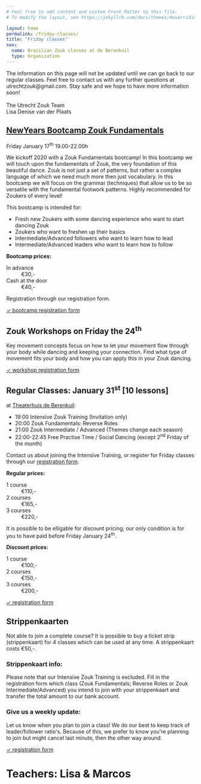 ```yaml
---
# Feel free to add content and custom Front Matter to this file.
# To modify the layout, see https://jekyllrb.com/docs/themes/#overriding-theme-defaults

layout: home
permalink: /friday-classes/
title: "Friday classes"
seo:
  name: Brazilian Zouk classes at de Berenkuil
  type: Organization
---
```


<section class='looming-notice'>
<p>
The information on this page will not be updated until we can go back to our regular classes.
Feel free to contact us with any further questions at utrechtzouk@gmail.com.
Stay safe and we hope to have more information soon!
<br/>
<br/>
The Utrecht Zouk Team<br/>
Lisa Denise van der Plaats
</p>
</section>

## [NewYears Bootcamp Zouk Fundamentals](https://www.facebook.com/events/521677311720833/)
Friday January 17<sup>th</sup>
19.00-22.00h

We kickoff 2020 with a Zouk Fundamentals bootcamp!
In this bootcamp we will touch upon the fundamentals of Zouk,
the very foundation of this beautiful dance.
Zouk is not just a set of patterns,
but rather a complex language of which we need much more then just vocabulary.
In this bootcamp we will focus on the grammar
(techniques)
that allow us to be so versatile with the fundamental footwork patterns.
Highly recommended for Zoukers of every level!

This bootcamp is intended for:
- Fresh new Zoukers with some dancing experience who want to start dancing Zouk
- Zoukers who want to freshen up their basics
- Intermediate/Advanced followers who want to learn how to lead
- Intermediate/Advanced leaders who want to learn how to follow

**Bootcamp prices:**
<dl>
<dt>In advance</dt><dd>€30,-</dd>
<dt>Cash at the door</dt><dd>€40,-</dd>
</dl>
Registration through our registration form.

<a
  class="call-to-action"
  href="/friday-registration">
  ✓ bootcamp registration form
</a>

## Zouk Workshops on Friday the 24<sup>th</sup>

Key movement concepts
focus on how to let your movement flow through your body
while dancing and keeping your connection.
Find what type of movement fits your body
and how you can apply this in your Zouk dancing.

<a
  class="call-to-action"
  href="/workshop-registration">
  ✓ workshop registration form
</a>

## Regular Classes: January 31<sup>st</sup> [10 lessons]

at [Theaterhuis de Berenkuil](https://deberenkuil.nl):
- 19:00 Intensive Zouk Training (Invitation only)
- 20:00 Zouk Fundamentals: Reverse Roles
- 21:00 Zouk Intermediate / Advanced (Themes change each season)
- 22:00-22:45 Free Practise Time / Social Dancing (except 2<sup>nd</sup> Friday of the month)

Contact us about joining the Intensive Training,
or register for Friday classes through our [registration form](/friday-registration).

**Regular prices:**
<dl>
<dt>1 course</dt><dd>€110,-</dd>
<dt>2 courses</dt><dd>€165,-</dd>
<dt>3 courses</dt><dd>€220,-</dd>
</dl>

It is possible to be elligable for discount pricing;
our only condition is for you to have paid before Friday January 24<sup>th</sup>.

**Discount prices:**
<dl>
<dt>1 course</dt><dd>€100,-</dd>
<dt>2 courses</dt><dd>€150,-</dd>
<dt>3 courses</dt><dd>€200,-</dd>
</dl>

<a
  class="call-to-action"
  href="/friday-registration">
  ✓ registration form
</a>

## Strippenkaarten
Not able to join a complete course?
It is possible to buy a ticket strip
(strippenkaart)
for 4 classes which can be used at any time.
A strippenkaart costs €50,-.

### Strippenkaart info:
Please note that our Intensive Zouk Training is excluded.
Fill in the registration form which class
(Zouk Fundamentals; Reverse Roles or Zouk Intermediate/Advanced)
you intend to join with your strippenkaart
and transfer the total amount to our bank account.

### Give us a weekly update:
Let us know when you plan to join a class!
We do our best to keep track of leader/follower ratio's.
Because of this,
we prefer to know you're planning to join but might cancel last minute,
then the other way around.

<a
  class="call-to-action"
  href="/friday-registration"> ✓ registration form </a>

# Teachers: Lisa & Marcos

